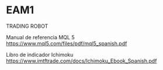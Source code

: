 # EAM1
TRADING ROBOT

Manual de referencia MQL 5
https://www.mql5.com/files/pdf/mql5_spanish.pdf

Libro de indicador Ichimoku 
https://www.imtftrade.com/docs/Ichimoku_Ebook_Spanish.pdf

